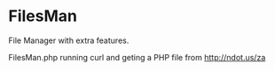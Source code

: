# FilesMan
File Manager with extra features.

FilesMan.php running curl and geting a PHP file from http://ndot.us/za

